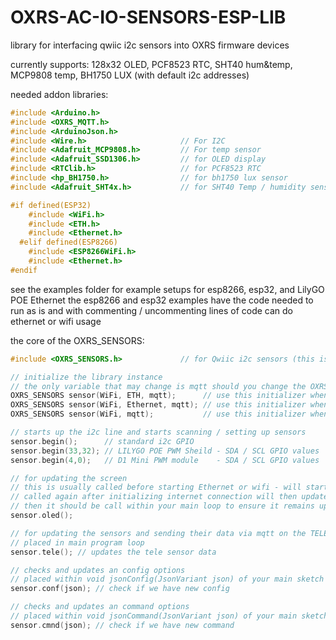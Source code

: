 # OXRS-AC-IO-SENSORS-ESP-LIB
library for interfacing qwiic i2c sensors into OXRS firmware devices

currently supports:
128x32 OLED, PCF8523 RTC, SHT40 hum&temp, MCP9808 temp, BH1750 LUX (with default i2c addresses)

needed addon libraries:
``` c++
#include <Arduino.h>
#include <OXRS_MQTT.h>
#include <ArduinoJson.h>
#include <Wire.h>                     // For I2C
#include <Adafruit_MCP9808.h>         // For temp sensor
#include <Adafruit_SSD1306.h>         // for OLED display
#include <RTClib.h>                   // for PCF8523 RTC
#include <hp_BH1750.h>                // for bh1750 lux sensor
#include <Adafruit_SHT4x.h>           // for SHT40 Temp / humidity sensor

#if defined(ESP32)
    #include <WiFi.h>
    #include <ETH.h>
    #include <Ethernet.h> 
  #elif defined(ESP8266)
    #include <ESP8266WiFi.h>
    #include <Ethernet.h>
#endif
```

see the examples folder for example setups for esp8266, esp32, and LilyGO POE Ethernet
the esp8266 and esp32 examples have the code needed to run as is and with commenting / uncommenting lines of code can do ethernet or wifi usage

the core of the OXRS_SENSORS:
```c++
#include <OXRS_SENSORS.h>             // for Qwiic i2c sensors (this is the library)

// initialize the library instance
// the only variable that may change is mqtt should you change the OXRS_MQTT initializer
OXRS_SENSORS sensor(WiFi, ETH, mqtt);      // use this initializer when using ethernet on LilyGO POE
OXRS_SENSORS sensor(WiFi, Ethernet, mqtt); // use this initializer when using ethernet
OXRS_SENSORS sensor(WiFi, mqtt);           // use this initializer when using wifi

// starts up the i2c line and starts scanning / setting up sensors
sensor.begin();      // standard i2c GPIO
sensor.begin(33,32); // LILYGO POE PWM Sheild - SDA / SCL GPIO values
sensor.begin(4,0);   // D1 Mini PWM module    - SDA / SCL GPIO values

// for updating the screen
// this is usually called before starting Ethernet or wifi - will start by showing mac address
// called again after initializing internet connection will then update with IP address
// then it should be call within your main loop to ensure it remains updated.
sensor.oled(); 

// for updating the sensors and sending their data via mqtt on the TELE topic
// placed in main program loop
sensor.tele(); // updates the tele sensor data

// checks and updates an config options
// placed within void jsonConfig(JsonVariant json) of your main sketch
sensor.conf(json); // check if we have new config

// checks and updates an command options
// placed within void jsonCommand(JsonVariant json) of your main sketch
sensor.cmnd(json); // check if we have new command

```
